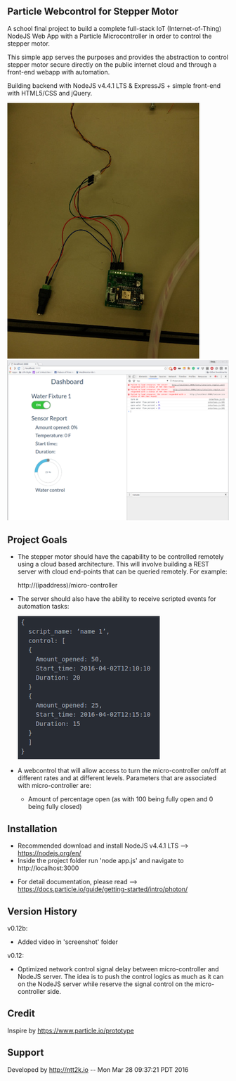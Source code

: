 Particle Webcontrol for Stepper Motor
--------------------

A school final project to build a complete full-stack IoT (Internet-of-Thing) NodeJS Web App with a Particle Microcontroller in order to control the stepper motor.

This simple app serves the purposes and provides the abstraction to control stepper motor secure directly on the public internet cloud and through a front-end webapp with automation.

Building backend with NodeJS v4.4.1 LTS & ExpressJS + simple front-end with HTML5/CSS and jQuery.

![Screenshot](screenshot/micro_controller.jpg)
![Screenshot](screenshot/screenshot1.png)


Project Goals
------------

+ The stepper motor should have the capability to be controlled remotely using a cloud based architecture. This will involve building a REST server with cloud end-points that can be queried remotely. For example:

  http://(ipaddress)/micro-controller

+ The server should also have the ability to receive scripted events for automation tasks:

  ![Screenshot](screenshot/script.png)

+ A webcontrol that will allow access to turn the micro-controller on/off at different rates and at different levels. Parameters that are associated with micro-controller are:
  + Amount of percentage open (as with 100 being fully open and 0 being fully closed)


Installation
------------
+ Recommended download and install NodeJS v4.4.1 LTS --> https://nodejs.org/en/
+ Inside the project folder run 'node app.js' and navigate to http://localhost:3000

* For detail documentation, please read -->
https://docs.particle.io/guide/getting-started/intro/photon/


Version History
---------------

v0.12b:
  + Added video in 'screenshot' folder

v0.12:
  + Optimized network control signal delay between micro-controller and NodeJS server. The idea is to push the control logics as much as it can on the NodeJS server while reserve the signal control on the micro-controller side.

Credit
-------
Inspire by https://www.particle.io/prototype

Support
-------
Developed by http://ntt2k.io
 -- Mon Mar 28 09:37:21 PDT 2016
